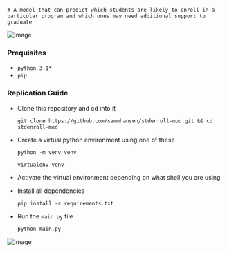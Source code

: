     # A model that can predict which students are likely to enroll in a particular program and which ones may need additional support to graduate

![image](https://github.com/user-attachments/assets/64affd7e-008e-49eb-8e98-14137c6bf7f6)


### Prequisites
  
   - `python 3.1*`
   - `pip`

 ### Replication Guide
  
- Clone this repository and cd into it

      git clone https://github.com/sammhansen/stdenroll-mod.git && cd stdenroll-mod

- Create a virtual python environment using one of these
  ```
  python -m venv venv
  ```
  ```
  virtualenv venv
  ```

- Activate the virtual environment depending on what shell you are using

- Install all dependencies

      pip install -r requirements.txt
  
- Run the `main.py` file

      python main.py
  
![image](https://github.com/user-attachments/assets/bd884992-7e46-499c-91fc-b6f27f9aa622)






  
       
 
 
 
